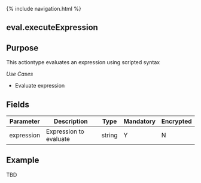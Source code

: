 {% include navigation.html %}
## eval.executeExpression
## Purpose
This actiontype evaluates an expression using scripted syntax

*Use Cases*
* Evaluate expression


## Fields
|Parameter|Description|Type|Mandatory|Encrypted|
|---------|-----------|----|---------|---------|
|expression|Expression to evaluate|string|Y|N|


## Example 
TBD



